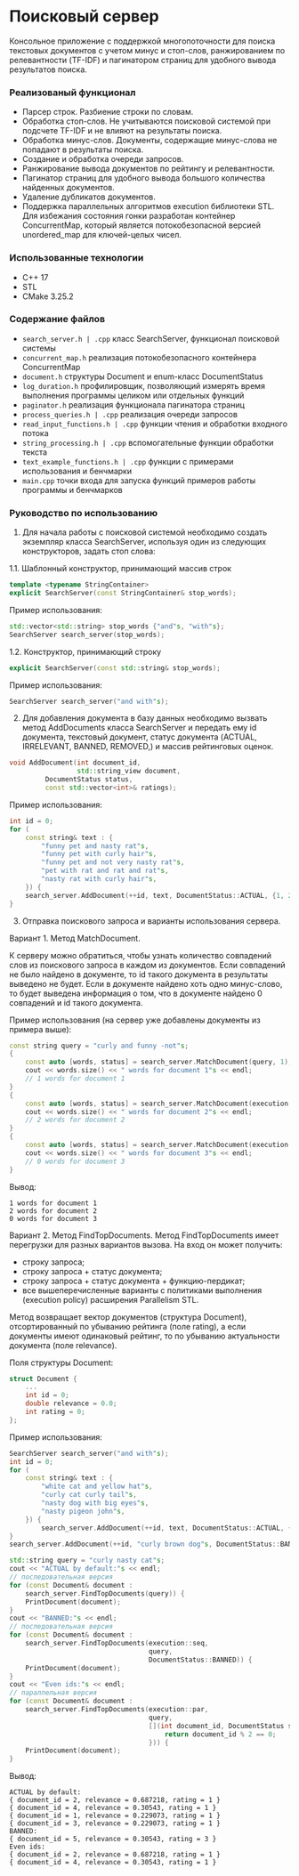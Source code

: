 # Поисковый сервер
Консольное приложение с поддержкой многопоточности для поиска текстовых документов с учетом минус и стоп-слов, ранжированием по релевантности (TF-IDF) и пагинатором страниц для удобного вывода результатов поиска.

### Реализованый функционал
- Парсер строк. Разбиение строки по словам.
- Обработка стоп-слов. Не учитываются поисковой системой при подсчете TF-IDF и не влияют на результаты поиска.
- Обработка минус-слов. Документы, содержащие минус-слова не попадают в результаты поиска.
- Создание и обработка очереди запросов.
- Ранжирование вывода документов по рейтингу и релевантности.
- Пагинатор страниц для удобного вывода большого количества найденных документов.
- Удаление дубликатов документов.
- Поддержка параллельных алгоритмов execution библиотеки STL. Для избежания состояния гонки разработан контейнер ConcurrentMap, который является потокобезопасной версией unordered_map для ключей-целых чисел.

### Использованные технологии
- C++ 17
- STL
- CMake 3.25.2

### Содержание файлов
- `search_server.h | .cpp` класс SearchServer, функционал поисковой системы
- `concurrent_map.h` реализация потокобезопасного контейнера ConcurrentMap
- `document.h` структуры Document и enum-класс DocumentStatus
- `log_duration.h` профилировщик, позволяющий измерять время выполнения программы целиком или отдельных функций
- `paginator.h` реализация функционала пагинатора страниц
- `process_queries.h | .cpp` реализация очереди запросов
- `read_input_functions.h | .cpp` функции чтения и обработки входного потока
- `string_processing.h | .cpp` вспомогательные функции обработки текста
- `text_example_functions.h | .cpp` функции с примерами использования и бенчмарки
- `main.cpp` точки входа для запуска функций примеров работы программы и бенчмарков
### Руководство по использованию
1. Для начала работы с поисковой системой необходимо создать экземпляр класса SearchServer, используя один из следующих конструкторов, задать стоп слова:

1.1. Шаблонный конструктор, принимающий массив строк
```C++
template <typename StringContainer>
explicit SearchServer(const StringContainer& stop_words);
```
Пример использования:
```C++
std::vector<std::string> stop_words {"and"s, "with"s};
SearchServer search_server(stop_words);
```
1.2. Конструктор, принимающий строку
```C++
explicit SearchServer(const std::string& stop_words);
```
Пример использования:
```C++
SearchServer search_server("and with"s);
```
2. Для добавления документа в базу данных необходимо вызвать метод AddDocuments класса SearchServer и передать ему id документа, текстовый документ, статус документа (ACTUAL, IRRELEVANT, BANNED, REMOVED,) и массив рейтинговых оценок.
```C++
void AddDocument(int document_id,
                 std::string_view document,
		 DocumentStatus status,
		 const std::vector<int>& ratings);
```
Пример использования:
```C++
int id = 0;
for (
    const string& text : {
        "funny pet and nasty rat"s,
        "funny pet with curly hair"s,
        "funny pet and not very nasty rat"s,
        "pet with rat and rat and rat"s,
        "nasty rat with curly hair"s,
    }) {
    search_server.AddDocument(++id, text, DocumentStatus::ACTUAL, {1, 2});
}
```
3. Отправка поискового запроса и варианты использования сервера.

Вариант 1. Метод MatchDocument.

К серверу можно обратиться, чтобы узнать количество совпадений слов из поискового запроса в каждом из документов. Если совпадений не было найдено в документе, то id такого документа в результаты выведено не будет. Если в документе найдено хоть одно минус-слово, то будет выведена информация о том, что в документе найдено 0 совпадений и id такого документа.

Пример использования (на сервер уже добавлены документы из примера выше):
```C++
const string query = "curly and funny -not"s;
{
    const auto [words, status] = search_server.MatchDocument(query, 1);
    cout << words.size() << " words for document 1"s << endl;
    // 1 words for document 1
}
{
    const auto [words, status] = search_server.MatchDocument(execution::seq, query, 2);
    cout << words.size() << " words for document 2"s << endl;
    // 2 words for document 2
}
{
    const auto [words, status] = search_server.MatchDocument(execution::par, query, 3);
    cout << words.size() << " words for document 3"s << endl;
    // 0 words for document 3
}
```
Вывод:
```
1 words for document 1
2 words for document 2
0 words for document 3
```

Вариант 2. Метод FindTopDocuments.
Метод FindTopDocuments имеет перегрузки для разных вариантов вызова. На вход он может получить:
- строку запроса;
- строку запроса + статус документа;
- строку запроса + статус документа + функцию-пердикат;
- все вышеперечисленные варианты с политиками выполнения (execution policy) расширения Parallelism STL.

Метод возвращает вектор документов (структура Document), отсортированный по убыванию рейтинга (поле rating), а если документы имеют одинаковый рейтинг, то по убыванию актуальности документа (поле relevance).

Поля структуры Document:
```C++
struct Document {
    ...
    int id = 0;
    double relevance = 0.0;
    int rating = 0;
};
```

Пример использования:
```C++
SearchServer search_server("and with"s);
int id = 0;
for (
    const string& text : {
        "white cat and yellow hat"s,
        "curly cat curly tail"s,
        "nasty dog with big eyes"s,
        "nasty pigeon john"s,
    }) {
        search_server.AddDocument(++id, text, DocumentStatus::ACTUAL, {1, 2});
}
search_server.AddDocument(++id, "curly brown dog"s, DocumentStatus::BANNED, {2, 3, 4, 5});

std::string query = "curly nasty cat"s;
cout << "ACTUAL by default:"s << endl;
// последовательная версия
for (const Document& document :
    search_server.FindTopDocuments(query)) {
    PrintDocument(document);
}
cout << "BANNED:"s << endl;
// последовательная версия
for (const Document& document :
    search_server.FindTopDocuments(execution::seq,
                                   query,
                                   DocumentStatus::BANNED)) {
    PrintDocument(document);
}
cout << "Even ids:"s << endl;
// параллельная версия
for (const Document& document :
    search_server.FindTopDocuments(execution::par,
                                   query,
                                   [](int document_id, DocumentStatus status, int rating) {
                                       return document_id % 2 == 0;
                                   })) {
    PrintDocument(document);
}
```
Вывод:
```
ACTUAL by default:
{ document_id = 2, relevance = 0.687218, rating = 1 }
{ document_id = 4, relevance = 0.30543, rating = 1 }
{ document_id = 1, relevance = 0.229073, rating = 1 }
{ document_id = 3, relevance = 0.229073, rating = 1 }
BANNED:
{ document_id = 5, relevance = 0.30543, rating = 3 }
Even ids:
{ document_id = 2, relevance = 0.687218, rating = 1 }
{ document_id = 4, relevance = 0.30543, rating = 1 }
```
